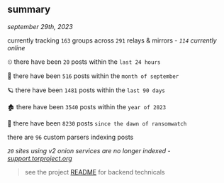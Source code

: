 
## summary
_september 29th, 2023_

currently tracking `163` groups across `291` relays & mirrors - _`114` currently online_

⏲ there have been `20` posts within the `last 24 hours`

🦈 there have been `516` posts within the `month of september`

🪐 there have been `1481` posts within the `last 90 days`

🏚 there have been `3540` posts within the `year of 2023`

🦕 there have been `8230` posts `since the dawn of ransomwatch`

there are `96` custom parsers indexing posts

_`20` sites using v2 onion services are no longer indexed - [support.torproject.org](https://support.torproject.org/onionservices/v2-deprecation/)_

> see the project [README](https://github.com/joshhighet/ransomwatch#ransomwatch--) for backend technicals
